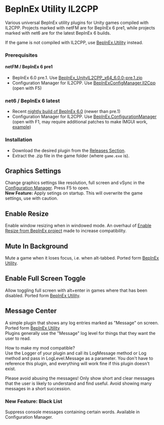 # BepInEx Utility IL2CPP
Various universal BepInEx utility plugins for Unity games compiled with IL2CPP. Projects marked with netFM are for BepInEx 6 pre1, while projects marked with net6 are for the latest BepInEx 6 builds.

If the game is not compiled with IL2CPP, use [BepInEx.Utility](https://github.com/BepInEx/BepInEx.Utility) instead.

### Prerequisites
#### netFM / BepInEx 6 pre1
- BepInEx 6.0 pre.1. Use [BepInEx_UnityIL2CPP_x64_6.0.0-pre.1.zip](https://github.com/BepInEx/BepInEx/releases/tag/v6.0.0-pre.1)
- Configuration Manager for IL2CPP. Use [BepInExConfigManager.Il2Cpp](https://github.com/sinai-dev/BepInExConfigManager/releases) (open with F5)
### net6 / BepInEx 6 latest
- Recent [nightly build of BepInEx 6.0](https://builds.bepinex.dev/projects/bepinex_be) (newer than pre.1)
- Configuration Manager for IL2CPP. Use [BepInEx.ConfigurationManager](https://github.com/BepInEx/BepInEx.ConfigurationManager/releases) (open with F1, may require additional patches to make IMGUI work, [example](https://github.com/IllusionMods/BepisPlugins/tree/a27b6e4b4701eaff09bceb07f651fc2bacc82e29/src/IMGUIModule.Il2Cpp.CoreCLR.Patcher))

### Installation
- Download the desired plugin from the [Releases Section](https://github.com/SpockBauru/SpockPlugins_BepInEx/releases).
- Extract the .zip file in the game folder (where `game.exe` is).

## Graphics Settings
Change graphics settings like resolution, full screen and vSync in the [Configuration Manager](https://github.com/sinai-dev/BepInExConfigManager/releases). Press F5 to open.<br>
**New Feature:** Apply setings on startup. This will overwrite the game settings, use with caution.

## Enable Resize
Enable window resizing when in windowed mode. An overhaul of [Enable Resize from BepInEx project](https://github.com/BepInEx/BepInEx.Utility) made to increase compatibility.

## Mute In Background
Mute a game when it loses focus, i.e. when alt-tabbed. Ported form [BepInEx Utility](https://github.com/BepInEx/BepInEx.Utility).

## Enable Full Screen Toggle
Allow toggling full screen with alt+enter in games where that has been disabled. Ported form [BepInEx Utility](https://github.com/BepInEx/BepInEx.Utility).

## Message Center
A simple plugin that shows any log entries marked as "Message" on screen. Ported form [BepInEx Utility](https://github.com/BepInEx/BepInEx.Utility)<br>
Plugins generally use the "Message" log level for things that they want the user to read.

How to make my mod compatible?<br>
Use the Logger of your plugin and call its LogMessage method or Log method and pass in LogLevel.Message as a parameter. You don't have to reference this plugin, and everything will work fine if this plugin doesn't exist.

Please avoid abusing the messages! Only show short and clear messages that the user is likely to understand and find useful. Avoid showing many messages in a short succession.

### New Feature: Black List
Suppress console messages containing certain words. Available in Configuration Manager.
